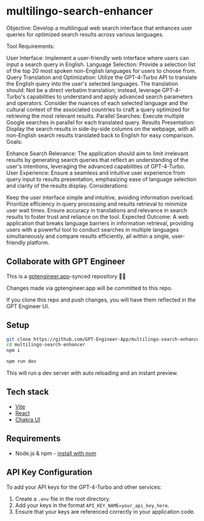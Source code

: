# multilingo-search-enhancer

Objective: Develop a multilingual web search interface that enhances user queries for optimized search results across various languages.

Tool Requirements:

User Interface: Implement a user-friendly web interface where users can input a search query in English.
Language Selection: Provide a selection list of the top 20 most spoken non-English languages for users to choose from.
Query Translation and Optimization: Utilize the GPT-4-Turbo API to translate the English query into the user's selected languages. The translation should:
Not be a direct verbatim translation; instead, leverage GPT-4-Turbo's capabilities to understand and apply advanced search parameters and operators.
Consider the nuances of each selected language and the cultural context of the associated countries to craft a query optimized for retrieving the most relevant results.
Parallel Searches: Execute multiple Google searches in parallel for each translated query.
Results Presentation: Display the search results in side-by-side columns on the webpage, with all non-English search results translated back to English for easy comparison.
Goals:

Enhance Search Relevance: The application should aim to limit irrelevant results by generating search queries that reflect an understanding of the user's intentions, leveraging the advanced capabilities of GPT-4-Turbo.
User Experience: Ensure a seamless and intuitive user experience from query input to results presentation, emphasizing ease of language selection and clarity of the results display.
Considerations:

Keep the user interface simple and intuitive, avoiding information overload.
Prioritize efficiency in query processing and results retrieval to minimize user wait times.
Ensure accuracy in translations and relevance in search results to foster trust and reliance on the tool.
Expected Outcome: A web application that breaks language barriers in information retrieval, providing users with a powerful tool to conduct searches in multiple languages simultaneously and compare results efficiently, all within a single, user-friendly platform.

## Collaborate with GPT Engineer

This is a [gptengineer.app](https://gptengineer.app)-synced repository 🌟🤖

Changes made via gptengineer.app will be committed to this repo.

If you clone this repo and push changes, you will have them reflected in the GPT Engineer UI.

## Setup

```sh
git clone https://github.com/GPT-Engineer-App/multilingo-search-enhancer.git
cd multilingo-search-enhancer
npm i
```

```sh
npm run dev
```

This will run a dev server with auto reloading and an instant preview.

## Tech stack

- [Vite](https://vitejs.dev/)
- [React](https://react.dev/)
- [Chakra UI](https://chakra-ui.com/)

## Requirements

- Node.js & npm - [install with nvm](https://github.com/nvm-sh/nvm#installing-and-updating)

## API Key Configuration

To add your API keys for the GPT-4-Turbo and other services:

1. Create a `.env` file in the root directory.
2. Add your keys in the format `API_KEY_NAME=your_api_key_here`.
3. Ensure that your keys are referenced correctly in your application code.
